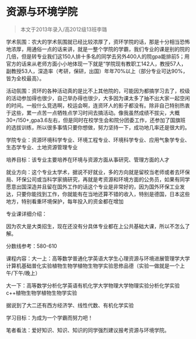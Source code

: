 
# 资源与环境学院  

> 本文于2013年录入/高2012级13班李璐  



学术氛围：农大的学术氛围就已经比较浓厚了，资环学院的话，那是十分相当恐怖地浓厚，用通俗一点的话来讲，就是一整个学院的学霸，我们专业的课是别的院的几倍，但是转专业我们这150人排十多名的同学去另外400人的院gpa能排前5；用官方的话来从老师方面小小地体现一下就是“学院现有教职工142人，教授57人，副教授53人，深造率（考研，保研，出国）年年70%以上（部分专业可达90%，皆为全校最高）。

活动氛围：资环的各种活动真的是比不上其他院的，可能因为都搞学习去了，校级的活动参加得也很少，自己举办得也很少，大多因为课太多了抽不出大家一起空闲的时间。一般什么竞选啊，校运会啊，连资环人的影子都没有。除非自己特别热衷于这些，累一点苦一点牺牲点学习时间去搞活动。像我虽然成绩不拔尖，大概30+/150+,gpa3.6左右，但是同时在校学生会和院分团委工作，还参加了国旗班的选拔训练，所以很多事情只要你想做，努力坚持一下，成功地几率还是很大的。

学院专业：资源环境科学专业、环境工程专业、环境科学专业、应用气象学专业、生态学专业、土地资源管理专业

培养目标：该专业主要培养在环境与资源方面从事研究、管理方面的人才

就业方向：这个专业太学术，据说不好就业，多的方向就是留校当老师或者去环保局、环保公司或当科学家搞研究，再就是考资源和环境方面的公务员，如果有同学愿意出国深造并且留在国外工作的话这个专业是非常好的，因为国外环保工业发达，只要你能找到工作，你就能有在当地还算不错的收入，特别是德国，日本这些地方，特别看重环境保护，每年投入的资金都在增加

专业课详细介绍：

因为农大是大类招生，现在还没有分具体专业都在上公共基础大课，所以不怎么了解。

分数线参考：580-610

课程内容：大一上：高等数学普通化学英语大学生心理资源与环境进展管理学大学计算机基础普化实验植物生物学植物生物学实验思修品德（实验一做就是一个上午/下午/晚上）

大一下：高等数学分析化学英语有机化学大学物理大学物理实验分析化学实验c++植物生物学植物生物学实验

据说到了大二还有西方经济学、线性代数、有机化学实验

学习目标：为成为一个学霸而努力吧！

笔者看法：爱好知识、知识、知识的同学强烈建议报考资源与环境学院。


